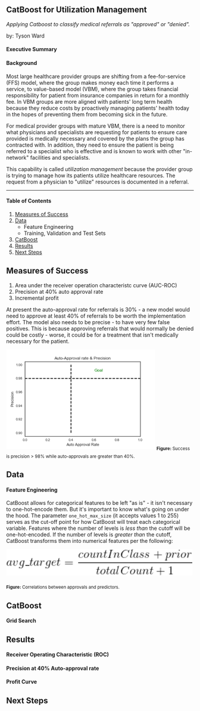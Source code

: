 ## CatBoost for Utilization Management
*Applying Catboost to classify medical referrals as "approved" or "denied".*

by: Tyson Ward


#### Executive Summary

#### Background

Most large healthcare provider groups are shifting from a fee-for-service (FFS) model, where the group makes money each time it performs a service, to value-based model (VBM), where the group takes financial responsibility for patient from insurance companies in return for a monthly fee. In VBM groups are more aligned with patients' long term health because they reduce costs by proactively managing patients' health today in the hopes of preventing them from becoming sick in the future.

For medical provider groups with mature VBM, there is a need to monitor what physicians and specialists are requesting for patients to ensure care provided is medically necessary and covered by the plans the group has contracted with.  In addition, they need to ensure the patient is being referred to a specialist who is effective and is known to work with other "in-network" facilities and specialists.

This capability is called *utilization management* because the provider group is trying to manage how its patients utilize healthcare resources. The request from a physician to "utilize" resources is documented in a referral.

___

#### Table of Contents
1. [Measures of Success](#measures-of-success)
2. [Data](#data)
      * Feature Engineering
      * Training, Validation and Test
Sets
3. [CatBoost](#catboost)
4. [Results](#results)
5. [Next Steps](#next-steps)

## Measures of Success


1. Area under the receiver operation characteristc curve (AUC-ROC)
2. Precision at 40% auto approval rate
3. Incremental profit

At present the auto-approval rate for referrals is 30% - a new model would need to approve at least 40% of referrals to be worth the implementation effort. The model also needs to be precise - to have very few false positives.  This is because approving referrals that would normally be denied could be costly - worse, it could be for a treatment that isn't medically necessary for the patient.

<img alt="Prescision vs. Auto Approval Rate" src="imgs/AA_prec_goal.png" width='400'>
<sub><b>Figure: </b> Success is precision > 98% while auto-approvals are greater than 40%. </sub>

## Data

#### Feature Engineering

CatBoost allows for categorical features to be left "as is" - it isn't necessary to one-hot-encode them. But it's important to know what's going on under the hood. The parameter `one_hot_max_size` (it accepts values 1 to 255) serves as the cut-off point for how CatBoost will treat each categorical variable. Features where the number of levels is *less than* the cutoff will be one-hot-encoded. If the number of levels is *greater than* the cutoff, CatBoost transforms them into numerical features per the following:

<img alt="Correlation Matrix" src="imgs/cat_to_num.gif" width='500'>

<sub><b>Figure: </b> Correlations between approvals and predictors. </sub>

## CatBoost

#### Grid Search

## Results

#### Receiver Operating Characteristic (ROC)

#### Precision at 40% Auto-approval rate

#### Profit Curve



## Next Steps

